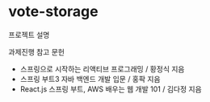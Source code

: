 # vote-storage

프로젝트 설명


과제진행 참고 문헌</br>
 - 스프링으로 시작하는 리액티브 프로그래밍 / 황정식 지음
 - 스프링 부트3 자바 백엔드 개발 입문 / 홍팍 지음
 - React.js 스프링 부트, AWS 배우는 웹 개발 101 / 김다정 지음
